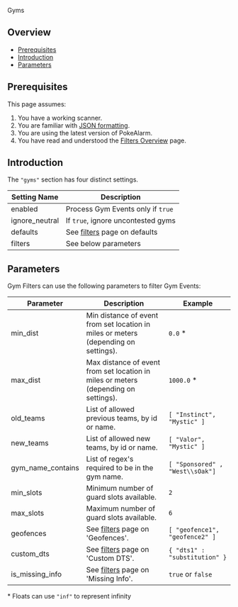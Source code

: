 Gyms

## Overview

* [Prerequisites](#prerequisites)
* [Introduction](#introduction)
* [Parameters](#parameters)

## Prerequisites

This page assumes:

1. You have a working scanner.
2. You are familiar with
[JSON formatting](https://www.w3schools.com/js/js_json_intro.asp).
3. You are using the latest version of PokeAlarm.
4. You have read and understood the [Filters Overview](Filters-Overview) page.

## Introduction

The `"gyms"` section has four distinct settings.

| Setting Name         | Description                                               |
| -------------------- |---------------------------------------------------------- |
| enabled              | Process Gym Events only if `true`                         |
| ignore_neutral       | If `true`, ignore uncontested gyms                        |
| defaults             | See [filters](Filters-Overview#defaults) page on defaults |
| filters              | See below parameters                                      |

## Parameters

Gym Filters can use the following parameters to filter Gym Events:

| Parameter   | Description                                                              | Example            |
| ----------- |------------------------------------------------------------------------- |------------------- |
| min_dist    | Min distance of event from set location in miles or meters (depending on settings). | `0.0` * |
| max_dist    | Max distance of event from set location in miles or meters (depending on settings). | `1000.0` * |
| old_teams   | List of allowed previous teams, by id or name.                           | `[ "Instinct", "Mystic" ]` |
| new_teams   | List of allowed new teams, by id or name.                                | `[ "Valor", "Mystic" ]` |
| gym_name_contains | List of regex's required to be in the gym name.                    | `[ "Sponsored" , "West\\sOak"]` |
| min_slots   | Minimum number of guard slots available.                                 | `2` |
| max_slots   | Maximum number of guard slots available.                                 | `6` |
| geofences   | See [filters](Filters-Overview#geofence) page on 'Geofences'.            | `[ "geofence1", "geofence2" ]` |
| custom_dts  | See [filters](Filters-Overview#custom-dts) page on 'Custom DTS'.         | `{ "dts1" : "substitution" }` |
| is_missing_info | See [filters](Filters-Overview#missing-info) page on 'Missing Info'. | `true` or `false` |

\* Floats can use `"inf"` to represent infinity
